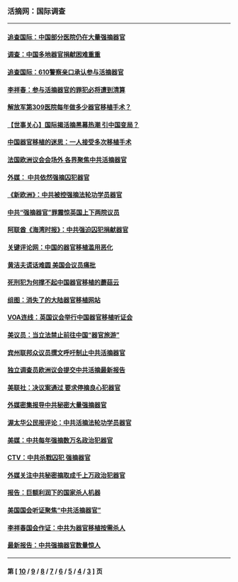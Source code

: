### 活摘网：国际调查
---
#### [追查国际：中国部分医院仍在大量强摘器官](../../pages/nf5947/n8112563.md) 
#### [调查：中国多地器官捐献困难重重](../../pages/nf5947/n8113108.md) 
#### [追查国际：610警察亲口承认参与活摘器官](../../pages/nf5947/n8109067.md) 
#### [李祥春：参与活摘器官的罪犯必将遭到清算](../../pages/nf5947/n8100453.md) 
#### [解放军第309医院每年做多少器官移植手术？](../../pages/nf5947/n8088871.md) 
#### [【世事关心】国际揭活摘黑幕热潮 引中国变局？](../../pages/nf5947/n8077808.md) 
#### [中国器官移植的迷思：一人接受多次移植手术](../../pages/nf5947/n8083042.md) 
#### [法国欧洲议会会场外 各界聚焦中共活摘器官](../../pages/nf5947/n8076795.md) 
#### [外媒： 中共依然强摘囚犯器官](../../pages/nf5947/n8076759.md) 
#### [《新欧洲》：中共被控强摘法轮功学员器官](../../pages/nf5947/n8075865.md) 
#### [中共“强摘器官”罪震惊英国上下两院议员](../../pages/nf5947/n8071496.md) 
#### [阿联酋《海湾时报》：中共强迫囚犯捐献器官](../../pages/nf5947/n8068738.md) 
#### [关键评论网：中国的器官移植滥用恶化](../../pages/nf5947/n8068303.md) 
#### [黄洁夫谎话难圆 美国会议员痛批](../../pages/nf5947/n8061865.md) 
#### [死刑犯为何撑不起中国器官移植的蘑菇云](../../pages/nf5947/n8054054.md) 
#### [组图：消失了的大陆器官移植网站](../../pages/nf5947/n8057176.md) 
#### [VOA连线：英国议会举行中国器官移植听证会](../../pages/nf5947/n8053644.md) 
#### [美议员：当立法禁止前往中国“器官旅游”](../../pages/nf5947/n8049855.md) 
#### [宾州联邦众议员撰文呼吁制止中共活摘器官](../../pages/nf5947/n8051060.md) 
#### [独立调查员欧洲议会提交中共活摘最新报告](../../pages/nf5947/n8050176.md) 
#### [美联社：决议案通过 要求停摘良心犯器官](../../pages/nf5947/n8046198.md) 
#### [外媒密集报导中共秘密大量强摘器官](../../pages/nf5947/n8045559.md) 
#### [渥太华公民报评论：中共活摘法轮功学员器官](../../pages/nf5947/n8042728.md) 
#### [美媒：中共每年强摘数万名政治犯器官](../../pages/nf5947/n8038974.md) 
#### [CTV：中共杀戮囚犯 强摘器官](../../pages/nf5947/n8042519.md) 
#### [外媒关注中共秘密摘取成千上万政治犯器官](../../pages/nf5947/n8041618.md) 
#### [报告：巨额利润下的国家杀人机器](../../pages/nf5947/n8026353.md) 
#### [美国国会听证聚焦“中共活摘器官”](../../pages/nf5947/n8032342.md) 
#### [李祥春国会作证：中共为器官移植按需杀人](../../pages/nf5947/n8030186.md) 
#### [最新报告：中共强摘器官数量惊人](../../pages/nf5947/n8026568.md) 

---
#### 第 [ [10](./10.md) / [9](./9.md) / [8](./8.md) / [7](./7.md) / [6](./6.md) / [5](./5.md) / [4](./4.md) / [3](./3.md) ] 页
